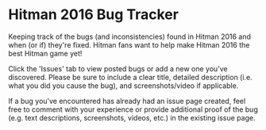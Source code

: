 # Hitman 2016 Bug Tracker

Keeping track of the bugs (and inconsistencies) found in Hitman 2016 and when (or if) they're fixed. Hitman fans want to help make Hitman 2016 the best Hitman game yet!

Click the 'Issues' tab to view posted bugs or add a new one you've discovered. Please be sure to include a clear title, detailed description (i.e. what you did you cause the bug), and screenshots/video if applicable.

If a bug you've encountered has already had an issue page created, feel free to comment with your experience or provide additional proof of the bug (e.g. text descriptions, screenshots, videos, etc.) in the existing issue page.
